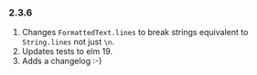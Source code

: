 ### 2.3.6

1. Changes `FormattedText.lines` to break strings equivalent to `String.lines` not just `\n`.
2. Updates tests to elm 19.
3. Adds a changelog :-)
